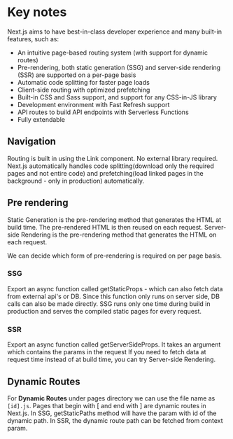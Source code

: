 # Key notes

Next.js aims to have best-in-class developer experience and many built-in features, such as:

- An intuitive page-based routing system (with support for dynamic routes)
- Pre-rendering, both static generation (SSG) and server-side rendering (SSR) are supported on a per-page basis
- Automatic code splitting for faster page loads
- Client-side routing with optimized prefetching
- Built-in CSS and Sass support, and support for any CSS-in-JS library
- Development environment with Fast Refresh support
- API routes to build API endpoints with Serverless Functions
- Fully extendable

## Navigation
Routing is built in using the Link component. No external library required. Next.js automatically handles code splitting(download only the required pages and not entire code) and prefetching(load linked pages in the background - only in production) automatically.

## Pre rendering
Static Generation is the pre-rendering method that generates the HTML at build time. The pre-rendered HTML is then reused on each request.
Server-side Rendering is the pre-rendering method that generates the HTML on each request.

We can decide which form of pre-rendering is required on per page basis.

### SSG
Export an async function called getStaticProps - which can also fetch data from external api's or DB.
Since this function only runs on server side, DB calls can also be made directly.
SSG runs only one time during build in production and serves the compiled static pages for every request.

### SSR
Export an async function called getServerSideProps. It takes an argument which contains the params in the request
If you need to fetch data at request time instead of at build time, you can try Server-side Rendering.

## Dynamic Routes
For <b>Dynamic Routes</b> under pages directory we can use the file name as `[id].js`. Pages that begin with [ and end with ] are dynamic routes in Next.js.
In SSG, getStaticPaths method will have the param with id of the dynamic path.
In SSR, the dynamic route path can be fetched from context param.